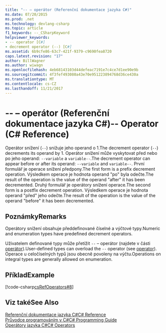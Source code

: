 ```yaml
---
title: "-- – operátor (Referenční dokumentace jazyka C#)"
ms.date: 07/20/2015
ms.prod: .net
ms.technology: devlang-csharp
ms.topic: article
f1_keywords: --_CSharpKeyword
helpviewer_keywords:
- -- operator [C#]
- decrement operator (--) [C#]
ms.assetid: 6b9cfe86-63c7-421f-9379-c9690fea8720
caps.latest.revision: "17"
author: BillWagner
ms.author: wiwagn
ms.openlocfilehash: 4eb68143103d44defeac7191e7c4ce7d1ee90e9b
ms.sourcegitcommit: 4f3fef493080a43e70e951223894768d36ce430a
ms.translationtype: MT
ms.contentlocale: cs-CZ
ms.lasthandoff: 11/21/2017
---
```

# <a name="---operator-c-reference"></a><span data-ttu-id="f5e1b-102">-- – operátor (Referenční dokumentace jazyka C#)</span><span class="sxs-lookup"><span data-stu-id="f5e1b-102">-- Operator (C# Reference)</span></span>
<span data-ttu-id="f5e1b-103">Operátor snížení (`--`) snižuje jeho operand o 1.</span><span class="sxs-lookup"><span data-stu-id="f5e1b-103">The decrement operator (`--`) decrements its operand by 1.</span></span> <span data-ttu-id="f5e1b-104">Operátor snížení může vyskytovat před nebo po jeho operand: `--variable` a `variable--`.</span><span class="sxs-lookup"><span data-stu-id="f5e1b-104">The decrement operator can appear before or after its operand: `--variable` and `variable--`.</span></span> <span data-ttu-id="f5e1b-105">První formulář je operace snížení předpony.</span><span class="sxs-lookup"><span data-stu-id="f5e1b-105">The first form is a prefix decrement operation.</span></span> <span data-ttu-id="f5e1b-106">Výsledkem operace je hodnota operand "po" byla odečte.</span><span class="sxs-lookup"><span data-stu-id="f5e1b-106">The result of the operation is the value of the operand "after" it has been decremented.</span></span> <span data-ttu-id="f5e1b-107">Druhý formulář je operátory snížení operace.</span><span class="sxs-lookup"><span data-stu-id="f5e1b-107">The second form is a postfix decrement operation.</span></span> <span data-ttu-id="f5e1b-108">Výsledkem operace je hodnota operand "před" jeho odečte.</span><span class="sxs-lookup"><span data-stu-id="f5e1b-108">The result of the operation is the value of the operand "before" it has been decremented.</span></span>  
  
## <a name="remarks"></a><span data-ttu-id="f5e1b-109">Poznámky</span><span class="sxs-lookup"><span data-stu-id="f5e1b-109">Remarks</span></span>  
 <span data-ttu-id="f5e1b-110">Operátory snížení obsahuje předdefinované číselné a výčtové typy.</span><span class="sxs-lookup"><span data-stu-id="f5e1b-110">Numeric and enumeration types have predefined decrement operators.</span></span>  
  
 <span data-ttu-id="f5e1b-111">Uživatelem definované typy může přetížit `--` – operátor (najdete v části [operátor](../../../csharp/language-reference/keywords/operator.md)).</span><span class="sxs-lookup"><span data-stu-id="f5e1b-111">User-defined types can overload the `--` operator (see [operator](../../../csharp/language-reference/keywords/operator.md)).</span></span> <span data-ttu-id="f5e1b-112">Operace u celočíselných typů jsou obecně povoleny na výčtu.</span><span class="sxs-lookup"><span data-stu-id="f5e1b-112">Operations on integral types are generally allowed on enumeration.</span></span>  
  
## <a name="example"></a><span data-ttu-id="f5e1b-113">Příklad</span><span class="sxs-lookup"><span data-stu-id="f5e1b-113">Example</span></span>  
 [!code-csharp[csRefOperators#8](../../../csharp/language-reference/operators/codesnippet/CSharp/decrement-operator_1.cs)]  
  
## <a name="see-also"></a><span data-ttu-id="f5e1b-114">Viz také</span><span class="sxs-lookup"><span data-stu-id="f5e1b-114">See Also</span></span>  
 [<span data-ttu-id="f5e1b-115">Referenční dokumentace jazyka C#</span><span class="sxs-lookup"><span data-stu-id="f5e1b-115">C# Reference</span></span>](../../../csharp/language-reference/index.md)  
 [<span data-ttu-id="f5e1b-116">Průvodce programováním v C#</span><span class="sxs-lookup"><span data-stu-id="f5e1b-116">C# Programming Guide</span></span>](../../../csharp/programming-guide/index.md)  
 [<span data-ttu-id="f5e1b-117">Operátory jazyka C#</span><span class="sxs-lookup"><span data-stu-id="f5e1b-117">C# Operators</span></span>](../../../csharp/language-reference/operators/index.md)
